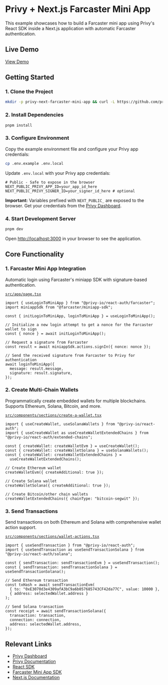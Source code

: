 # Privy + Next.js Farcaster Mini App

This example showcases how to build a Farcaster mini app using Privy's React SDK inside a Next.js application with automatic Farcaster authentication.

## Live Demo

[View Demo](https://privy-frames-v2-demo.vercel.app)

## Getting Started

### 1. Clone the Project

```bash
mkdir -p privy-next-farcaster-mini-app && curl -L https://github.com/privy-io/privy-examples/archive/main.tar.gz | tar -xz --strip=3 -C privy-next-farcaster-mini-app examples-main/examples/privy-next-farcaster-mini-app && cd privy-next-farcaster-mini-app
```

### 2. Install Dependencies

```bash
pnpm install
```

### 3. Configure Environment

Copy the example environment file and configure your Privy app credentials:

```bash
cp .env.example .env.local
```

Update `.env.local` with your Privy app credentials:

```env
# Public - Safe to expose in the browser
NEXT_PUBLIC_PRIVY_APP_ID=your_app_id_here
NEXT_PUBLIC_PRIVY_SIGNER_ID=your_signer_id_here # optional
```

**Important:** Variables prefixed with `NEXT_PUBLIC_` are exposed to the browser. Get your credentials from the [Privy Dashboard](https://dashboard.privy.io).

### 4. Start Development Server

```bash
pnpm dev
```

Open [http://localhost:3000](http://localhost:3000) in your browser to see the application.

## Core Functionality

### 1. Farcaster Mini App Integration

Automatic login using Farcaster's miniapp SDK with signature-based authentication.

[`src/app/page.tsx`](./src/app/page.tsx)

```tsx
import { useLoginToMiniApp } from "@privy-io/react-auth/farcaster";
import miniappSdk from "@farcaster/miniapp-sdk";

const { initLoginToMiniApp, loginToMiniApp } = useLoginToMiniApp();

// Initialize a new login attempt to get a nonce for the Farcaster wallet to sign
const { nonce } = await initLoginToMiniApp();

// Request a signature from Farcaster
const result = await miniappSdk.actions.signIn({ nonce: nonce });

// Send the received signature from Farcaster to Privy for authentication
await loginToMiniApp({
  message: result.message,
  signature: result.signature,
});
```

### 2. Create Multi-Chain Wallets

Programmatically create embedded wallets for multiple blockchains. Supports Ethereum, Solana, Bitcoin, and more.

[`src/components/sections/create-a-wallet.tsx`](./src/components/sections/create-a-wallet.tsx)

```tsx
import { useCreateWallet, useSolanaWallets } from "@privy-io/react-auth";
import { useCreateWallet as useCreateWalletExtendedChains } from "@privy-io/react-auth/extended-chains";

const { createWallet: createWalletEvm } = useCreateWallet();
const { createWallet: createWalletSolana } = useSolanaWallets();
const { createWallet: createWalletExtendedChains } =
  useCreateWalletExtendedChains();

// Create Ethereum wallet
createWalletEvm({ createAdditional: true });

// Create Solana wallet
createWalletSolana({ createAdditional: true });

// Create Bitcoin/other chain wallets
createWalletExtendedChains({ chainType: "bitcoin-segwit" });
```

### 3. Send Transactions

Send transactions on both Ethereum and Solana with comprehensive wallet action support.

[`src/components/sections/wallet-actions.tsx`](./src/components/sections/wallet-actions.tsx)

```tsx
import { useSendTransaction } from "@privy-io/react-auth";
import { useSendTransaction as useSendTransactionSolana } from "@privy-io/react-auth/solana";

const { sendTransaction: sendTransactionEvm } = useSendTransaction();
const { sendTransaction: sendTransactionSolana } = useSendTransactionSolana();

// Send Ethereum transaction
const txHash = await sendTransactionEvm(
  { to: "0xE3070d3e4309afA3bC9a6b057685743CF42da77C", value: 10000 },
  { address: selectedWallet.address }
);

// Send Solana transaction
const receipt = await sendTransactionSolana({
  transaction: transaction,
  connection: connection,
  address: selectedWallet.address,
});
```

## Relevant Links

- [Privy Dashboard](https://dashboard.privy.io)
- [Privy Documentation](https://docs.privy.io)
- [React SDK](https://www.npmjs.com/package/@privy-io/react-auth)
- [Farcaster Mini App SDK](https://www.npmjs.com/package/@farcaster/miniapp-sdk)
- [Next.js Documentation](https://nextjs.org/docs)
